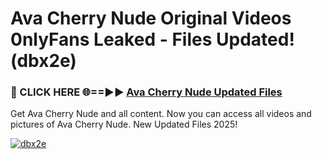 # Ava Cherry Nude Original Videos 0nlyFans Leaked - Files Updated! (dbx2e)

<h3>🔴 CLICK HERE 🌐==►► <a href="https://tinyurl.com/4mcuefdz" rel="nofollow">Ava Cherry Nude Updated Files</a></h3>

Get Ava Cherry Nude and all content. Now you can access all videos and pictures of Ava Cherry Nude. New Updated Files 2025!

[![dbx2e](https://i.imgur.com/StAQSOY.gif)](https://tinyurl.com/4mcuefdz)
